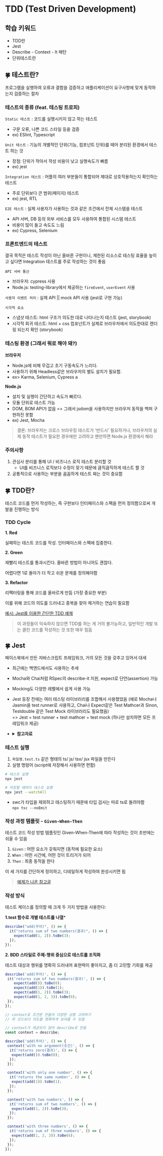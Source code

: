 # TDD (Test Driven Development)

## 학습 키워드

- TDD란
- Jest
- Describe - Context - It 패턴
- 단위테스트란

## 🍀 테스트란?

프로그램을 실행하여 오류과 결함을 검증하고 애플리케이션이 요구사항에 맞게 동작하는지 검증하는 절차

### 테스트의 종류 (feat. 테스팅 트로피)

`Static 테스트` : 코드를 실행시키지 않고 하는 테스트

- 구문 오류, 나쁜 코드 스타일 등을 검증
- ex) ESlint, Typescript

`Unit 테스트` : 기능의 개별적인 단위(기능, 컴포넌트 단위)를 떼어 분리된 환경에서 테스트 하는 것

- 장점: 단위가 작아서 작성 비용이 낮고 실행속도가 빠름
- ex) jest

`Integration 테스트` : 어플의 여러 부분들이 통합되어 제대로 상호작용하는지 확인하는 테스트

- 주로 단위보다 큰 범위(페이지) 테스트
- ex) jest, RTL

`E2E 테스트` : 실제 사용자가 사용하는 것과 같은 조건에서 전체 시스템을 테스트

- API 서버, DB 등의 외부 서비스를 모두 사용하여 통합된 시스템 테스트
- 비용이 많이 들고 속도도 느림
- ex) Cypress, Selenium

### 프론트엔드의 테스트

결국 목적은 테스트 작성이 아닌 올바른 구현이니, 제한된 리소스로 테스팅 효율을 높이고 싶다면 Integration 테스트를 주로 작성하는 것이 좋음

`API 서버 통신`

- 브라우저: cypress 사용
- Node.js: testing-library에서 제공하는 `fireEvent`, `userEvent` 사용

`사용자 이벤트 처리` : 실제 API || mock API 사용 (jest로 구현 가능)

`시각적 요소`

- 스냅샷 테스트: html 구조가 의도한 대로 나타나는지 테스트 (jest, storybook)
- 시각적 회귀 테스트: html + css 컴포넌트가 실제로 브라우저에서 의도한대로 렌더링 되는지 확인 (storybook)

### 테스팅 환경 (그래서 뭐로 해야 돼?)

**브라우저**

- Node.js에 비해 무겁고 초기 구동속도가 느리다.
- 사용하기 위해 Headless같은 브라우저의 별도 설치가 필요함.
- ex> Karma, Selenium, Cypress
a

**Node.js**

- 설치 및 실행이 간단하고 속도가 빠르다.
- 모듈 단위로 테스트 가능
- DOM, BOM API가 없음 => 그래서 jsdom을 사용하지만 브라우저 동작을 백퍼 구현하진 못함
- ex) Jest, Mocha

> 결론: 브라우저는 크로스 브라우징 테스트가 '반드시' 필요하거나, 브라우저의 실제 동작 테스트가 필요한 경우에만 고려하고 왠만하면 Node.js 환경에서 해라

### 주의사항

1. 관심사 분리를 통해 UI / 비즈니스 로직 테스트 분리할 것
    - UI를 비즈니스 로직보다 수정이 잦기 때문에 큼직큼직하게 테스트 짤 것
2. 공통적으로 사용하는 부분을 꼼꼼하게 테스트 짜는 것이 중요함

## 🍀 TDD란?

테스트 코드를 먼저 작성하는, 즉 구현보다 인터페이스와 스펙을 먼저 정의함으로써 개발을 진행하는 방식

### TDD Cycle

**1. Red**

실패하는 테스트 코드를 작성. 인터페이스와 스펙에 집중한다.

**2. Green**

재빨리 테스트를 통과시킨다. 올바른 방법이 아니어도 괜찮다.

어렵다면 1로 돌아가 더 작고 쉬운 문제를 정의해야함

**3. Refactor**

리팩터링을 통해 코드를 올바르게 만듬 (가장 중요한 부분)

이를 위해 코드의 의도를 드러내고 중복을 찾아 제거하는 연습이 필요함

[예시: Jest를 이용한 간단한 TDD 예제](https://github.com/ahastudio/til/blob/main/jest/20201204-simple-tdd-example.md)

>이 과정들이 익숙하지 않으면 TDD를 하는 게 거의 불가능하고, 일반적인 개발 또는 클린 코드를 작성하는 것 또한 매우 힘듬

## 🍀 Jest

페이스북에서 만든 자바스크립트 프레임워크, 거의 모든 것을 갖추고 있어서 대세

- 최근에는 백엔드에서도 사용하는 추세
- Mocha와 Chai처럼 RSpec의 describe-it 지원, expect로 단언(assertion) 가능
- Mocking도 다양한 레벨에서 쉽게 사용 가능
- Jest 등장 전에는 여러 테스팅 라이브러리를 조합해서 사용했었음 (예로 Mocha나 Jasmin을 test runner로 사용하고, Chai나 Expect같은 Test Mathcer과 Sinon, Testdouble 같은 Test Mock 라이브러리도 필요했음)  
    => Jest = test runner + test mathcer + test mock (하나만 설치하면 모든 프레임워크 제공)
- <details>
    <summary><b>참고자료</b></summary>

  - [BETTER SPECS](https://www.betterspecs.org/) → RSpec 베스트 프랙티스 모음. 그대로 쓸 수는 없지만, 참고하자.
  - [Ginkgo - Go 언어 개발자를 위한 BDD 테스팅 프레임워크](https://youtu.be/gfTsSBRvdqI) (Go 언어 사례)
  - [JUnit5로 계층 구조의 테스트 코드 작성하기](https://johngrib.github.io/wiki/junit5-nested/) (Java 언어 사례)
  - [Let’s RSpec](https://github.com/ahastudio/til/blob/main/ruby/20161206-rspec-let.md) → Jest는 RSpec의 let 같은 걸 지원하지 않기 때문에, 핵심 아이디어를 가져와서 적당한 수준에서 잘 써야 한다.
  - [Given-When-Then](https://www.notion.so/Given-When-Then-c4b62b46710942a181a6d477e502e458)

</details>

### 테스트 실행

1. `파일명.test.ts` 같은 형태의 ts/ js/ tsx/ jsx 파일을 만든다
2. 실행 명령어 (script에 저장해서 사용하면 편함)

  ```bash
  # 테스트 실행
  npx jest

  # 저장할 때마다 테스트 실행
  npx jest --watchAll
  ```

- swc가 타입을 제외하고 테스팅하기 때문에 타입 검사는 따로 ts로 돌려야함  
  `npx tsc --noEmit`

### 작성 과정 템플릿 - `Given-When-Then`

테스트 코드 작성 방법 템플릿인 Given-When-Then에 따라 작성하는 것이 초반에는 쉬울 수 있음

1. `Given` : 어떤 요소가 갖춰지면 (동작에 필요한 요소)
2. `When` : 어떤 시간에, 어떤 것이 트리거가 되어
3. `Then` : 최종 동작을 한다

이 세 가지를 간단하게 정의하고, 디테일하게 작성하여 완성시키면 됨

> [예제가 나온 참고글](https://github.com/ahastudio/til/blob/main/blog/2018/12-08-given-when-then.md)

### 작성 방식

테스트 케이스를 정의할 때 크게 두 가지 방법을 사용한다:

**1.test 함수로 개별 테스트를 나열***

```jsx
describe("add(주어)", () => {
  it("returns sum of two numbers(결과)", () => {
    expect(add(1, 2)).toBe(3);
  });
});
```

**2. BDD 스타일로 주체-행위 중심으로 테스트를 조직화**

테스트 대상과 행위를 명확히 드러내어 표현력이 좋아지고, 좀 더 고민할 기회를 제공

```jsx
describe('add(주어)', () => {
 it('returns sum of two numbers(결과)', () => {
    expect(add()).toBe(0);
    expect(add(1)).toBe(1);
    expect(add(1, 2)).toBe(3);
    expect(add(1, 2, 3)).toBe(6);
 });
});

// context로 조건문 만들어 다양한 상황 고려하기
// 위 코드보다 의도를 명확하게 보여줄 수 있음

// context가 제공되지 않아 describe로 만듬
const context = describe;

describe('add(주어)', () => {
 context('with no argument(조건)', () => {
  it('returns zero(결과)', () => {
   expect(add()).toBe(0);
  });
 });

 context('with only one number', () => {
  it('returns the same number', () => {
   expect(add(1)).toBe(1);
  });
 });

 context('with two numbers', () => {
  it('returns sum of two numbers', () => {
   expect(add(1, 2)).toBe(3);
  });
 });

 context('with three numbers', () => {
  it('returns sum of three numbers', () => {
   expect(add(1, 2, 3)).toBe(6);
  });
 });
});
```

